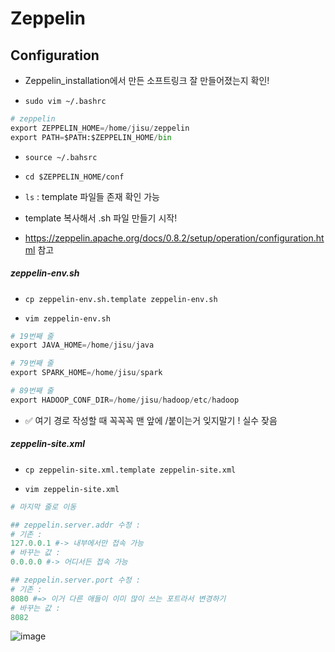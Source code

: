 # Zeppelin

## Configuration

- Zeppelin_installation에서 만든 소프트링크 잘 만들어졌는지 확인!

- `sudo vim ~/.bashrc`

```python
# zeppelin
export ZEPPELIN_HOME=/home/jisu/zeppelin
export PATH=$PATH:$ZEPPELIN_HOME/bin
```

- `source ~/.bahsrc`



- `cd $ZEPPELIN_HOME/conf`

- `ls` : template 파일들 존재 확인 가능



- template 복사해서 .sh 파일 만들기 시작!

- https://zeppelin.apache.org/docs/0.8.2/setup/operation/configuration.html 참고

##### zeppelin-env.sh

- `cp zeppelin-env.sh.template zeppelin-env.sh`

- `vim zeppelin-env.sh`

```python
# 19번째 줄 
export JAVA_HOME=/home/jisu/java

# 79번째 줄 
export SPARK_HOME=/home/jisu/spark

# 89번째 줄
export HADOOP_CONF_DIR=/home/jisu/hadoop/etc/hadoop 
```

- :white_check_mark: 여기 경로 작성할 때 꼭꼭꼭 맨 앞에 /붙이는거 잊지말기 ! 실수 잦음



##### zeppelin-site.xml

- `cp zeppelin-site.xml.template zeppelin-site.xml`

- `vim zeppelin-site.xml`

```python
# 마지막 줄로 이동

## zeppelin.server.addr 수정 :
# 기존 :
127.0.0.1 #-> 내부에서만 접속 가능
# 바꾸는 값 :
0.0.0.0 #-> 어디서든 접속 가능

## zeppelin.server.port 수정 :
# 기존 :
8080 #=> 이거 다른 애들이 이미 많이 쓰는 포트라서 변경하기
# 바꾸는 값 :
8082 
```



![image](https://user-images.githubusercontent.com/96896873/158820832-6582db67-6f7f-4dac-afea-66ba9e9812d7.png)



